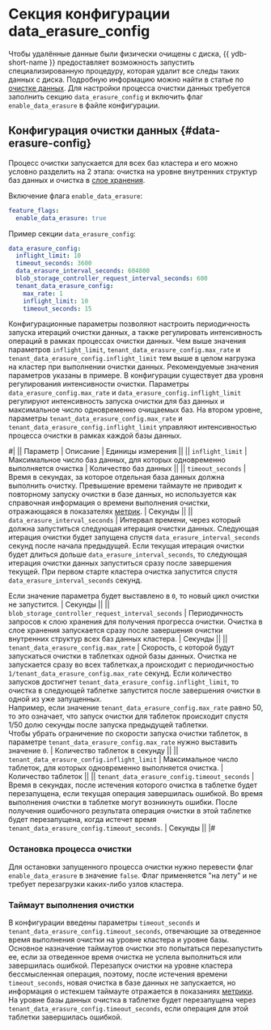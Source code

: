# Секция конфигурации data_erasure_config

Чтобы удалённые данные были физически очищены с диска, {{ ydb-short-name }} предоставляет возможность запустить специализированную процедуру, которая удалит все следы таких данных с диска. Подробную информацию можно найти в статье по [очистке данных](../../security/data-erasure.md). Для настройки процесса очистки данных требуется заполнить секцию `data_erasure_config` и включить флаг `enable_data_erasure` в файле конфигурации.

## Конфигурация очистки данных {#data-erasure-config}

Процесс очистки запускается для всех баз кластера и его можно условно разделить на 2 этапа: очистка на уровне внутренних структур баз данных и очистка в [слое хранения](../../concepts/glossary.md#distributed-storage-implementation).

Включение флага `enable_data_erasure`:

```yaml
feature_flags:
  enable_data_erasure: true
```

Пример секции `data_erasure_config`:

```yaml
data_erasure_config:
  inflight_limit: 10
  timeout_seconds: 3600
  data_erasure_interval_seconds: 604800
  blob_storage_controller_request_interval_seconds: 600
  tenant_data_erasure_config:
    max_rate: 1
    inflight_limit: 10
    timeout_seconds: 15
```

Конфигурационные параметры позволяют настроить периодичность запуска итераций очистки данных, а также регулировать интенсивность операций в рамках процессах очистки данных. Чем выше значения параметров `inflight_limit`, `tenant_data_erasure_config.max_rate` и `tenant_data_erasure_config.inflight_limit` тем выше в целом нагрузка на кластер при выполнении очистки данных. Рекомендуемые значения параметров указаны в примере.
В конфигурации существует два уровня регулирования интенсивности очистки.
Параметры `data_erasure_config.max_rate` и `data_erasure_config.inflight_limit` регулируют интенсивность запуска очистки для баз данных и максимальное число одновременно очищаемых баз.
На втором уровне, параметры `tenant_data_erasure_config.max_rate` и `tenant_data_erasure_config.inflight_limit` управляют интенсивностью процесса очистки в рамках каждой базы данных.

#|
|| Параметр | Описание | Единицы измерения ||
|| `inflight_limit`
| Максимальное число баз данных, для которых одновременно выполняется очистка
| Количество баз данных
    ||
|| `timeout_seconds`
| Время в секундах, за которое отдельная база данных должна выполнить очистку. Превышение времени таймауте не приводит к повторному запуску очистки в базе данных, но используется как справочная информация о времени выполнения очистки, отражающаяся в показателях [метрик](../observability/metrics/index.md#data_erasure).
| Секунды
    ||
|| `data_erasure_interval_seconds`
| Интервал времени, через который должна запуститься следующая итерация очистки данных. Следующая итерация очистки будет запущена спустя `data_erasure_interval_seconds` секунд после начала предыдущей. Если текущая итерация очистки будет длиться дольше `data_erasure_interval_seconds`, то следующая итерация очистки данных запуститься сразу после завершения текущей.
При первом старте кластера очистка запустится спустя `data_erasure_interval_seconds` секунд.

Если значение параметра будет выставлено в `0`, то новый цикл очистки не запустится.
| Секунды
    ||
|| `blob_storage_controller_request_interval_seconds`
| Периодичность запросов к слою хранения для получения прогресса очистки. Очистка в слое хранения запускается сразу после завершения очистки внутренних структур всех баз данных кластера.
| Секунды
    ||
|| `tenant_data_erasure_config.max_rate`
| Скорость, с которой будут запускаться очистки в таблетках одной базы данных. Очистка не запускается сразу во всех таблетках,а происходит с периодичностью `1/tenant_data_erasure_config.max_rate` секунд. Если количество запусков достигнет `tenant_data_erasure_config.inflight_limit`, то очистка в следующей таблетке запустится после завершения очистки в одной из уже запущенных.<br/>Например, если значение `tenant_data_erasure_config.max_rate` равно 50, то это означает, что запуск очистки для таблеток происходит спустя 1/50 долю секунды после запуска предыдущей таблетки.<br/>Чтобы убрать ограничение по скорости запуска очистки таблеток, в параметре `tenant_data_erasure_config.max_rate` нужно выставить значение `0`.
| Количество таблеток в секунду
    ||
|| `tenant_data_erasure_config.inflight_limit`
| Максимальное число таблеток, для которых одновременно выполняется очистка.
| Количество таблеток
    ||
|| `tenant_data_erasure_config.timeout_seconds`
| Время в секундах, после истечения которого очистка в таблетке будет перезапущена, если текущая операция завершилась ошибкой. Во время выполнения очистки в таблетке могут возникнуть ошибки. После получения ошибочного результата операция очистки в этой таблетке будет перезапущена, когда истечет время `tenant_data_erasure_config.timeout_seconds`.
| Секунды
    ||
|#

### Остановка процесса очистки

Для остановки запущенного процесса очистки нужно перевести флаг `enable_data_erasure` в значение `false`. Флаг применяется "на лету" и не требует перезагрузки каких-либо узлов кластера.

### Таймаут выполнения очистки

В конфигурации введены параметры `timeout_seconds` и `tenant_data_erasure_config.timeout_seconds`, отвечающие за отведенное время выполнения очистки на уровне кластера и уровне базы. Основное назначение таймаутов очистки это попытаться перезапустить ее, если за отведенное время очистка не успела выполниться или завершилась ошибкой. Перезапуск очистки на уровне кластера бессмысленная операция, поэтому, после истечения времени `timeout_seconds`, новая очистка в базе данных не запускается, но информация о истекшем таймауте отражается в показаниях [метрики](../observability/metrics/index.md#data_erasure). На уровне базы данных очистка в таблетке будет перезапущена через `tenant_data_erasure_config.timeout_seconds`, если операция для этой таблетки завершилась ошибкой.

